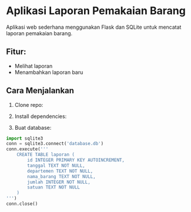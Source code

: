 # Aplikasi Laporan Pemakaian Barang

Aplikasi web sederhana menggunakan Flask dan SQLite untuk mencatat laporan pemakaian barang.

## Fitur:
- Melihat laporan
- Menambahkan laporan baru

## Cara Menjalankan

1. Clone repo:

2. Install dependencies:

3. Buat database:

```python
import sqlite3
conn = sqlite3.connect('database.db')
conn.execute('''
    CREATE TABLE laporan (
        id INTEGER PRIMARY KEY AUTOINCREMENT,
        tanggal TEXT NOT NULL,
        departemen TEXT NOT NULL,
        nama_barang TEXT NOT NULL,
        jumlah INTEGER NOT NULL,
        satuan TEXT NOT NULL
    )
''')
conn.close()
